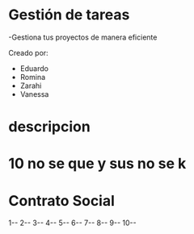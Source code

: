 # Gestión de tareas
-Gestiona tus proyectos de manera eficiente

Creado por:
- Eduardo
- Romina
- Zarahi
- Vanessa

# descripcion

# 10 no se que y sus no se k

# Contrato Social
1-- 
2-- 
3-- 
4-- 
5-- 
6-- 
7-- 
8-- 
9-- 
10-- 

















































